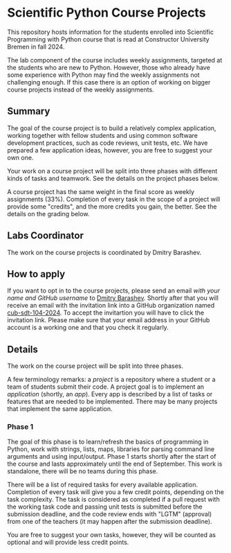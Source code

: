 # Scientific Python Course Projects

This repository hosts information for the students enrolled into Scientific Programming with Python course that is read at Constructor University Bremen in fall 2024. 

The lab component of the course includes weekly assignments, targeted at the students who are new to Python. However, those who already have some experience with Python may find the weekly assignments 
not challenging enough. If this case there is an option of working on bigger course projects instead of the weekly assignments. 

## Summary

The goal of the course project is to build a relatively complex application, working together with fellow students and using common software development practices, such as code reviews, unit tests, etc. 
We have prepared a few application ideas, however, you are free to suggest your own one.

Your work on a course project will be split into three phases with different kinds of tasks and teamwork. See the details on the project phases below.

A course project has the same weight in the final score as weekly assignments (33%). Completion of every task in the scope of a project will provide some "credits", and the more credits you gain, the better. See the details on the grading below.

## Labs Coordinator

The work on the course projects is coordinated by Dmitry Barashev.

## How to apply

If you want to opt in to the course projects, please send an email *with your name and GitHub username* to [Dmitry Barashev](mailto:dmitry.barashev+cub@jetbrains.com). Shortly after that you will receive an email with the invitation link into a GitHub organization named [cub-sdt-104-2024](https://github.com/cub-sdt-104-2024). To accept the invitartion you will have to click the invitation link. Please make sure that your email address in your GitHub account is a working one and that you check it regularly. 

## Details

The work on the course project will be split into three phases. 

A few terminology remarks: a _project_ is a repository where a student or a team of students submit their code. A project goal is to implement an _application_ (shortly, an _app_). Every app is described by a list of tasks or features that are needed to be implemented. There may be many projects that implement the same application.

### Phase 1
The goal of this phase is to learn/refresh the basics of programming in Python, work with strings, lists, maps, libraries for parsing command line arguments and using input/output. Phase 1  starts shortly after the start of the course and lasts approximately until the end of September. This work is standalone, there will be no teams during this phase.

There will be a list of required tasks for every available application. Completion of every task will give you a few credit points, depending on the task complexity. The task is considered as completed if a pull request with the working task code and passing unit tests is submitted before the submission deadline, and the code review ends with "LGTM" (approval) from one of the teachers (it may happen after the submission deadline).

You are free to suggest your own tasks, however, they will be counted as optional and will provide less credit points. 

